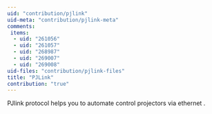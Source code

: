 ```yaml
---
uid: "contribution/pjlink"
uid-meta: "contribution/pjlink-meta"
comments: 
 items: 
  - uid: "261056"
  - uid: "261057"
  - uid: "268987"
  - uid: "269007"
  - uid: "269008"
uid-files: "contribution/pjlink-files"
title: "PJLink"
contribution: "true"
---
```


PJlink protocol helps you to automate control projectors via ethernet . 


